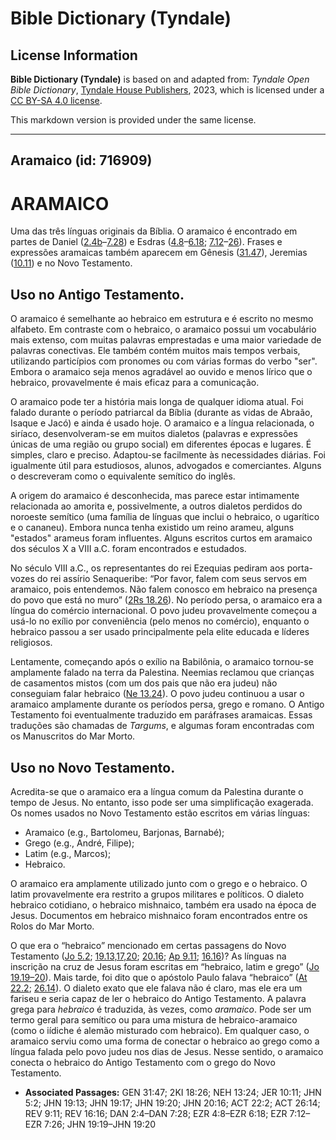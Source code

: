 # Bible Dictionary (Tyndale)

## License Information

**Bible Dictionary (Tyndale)** is based on and adapted from: _Tyndale Open Bible Dictionary_, [Tyndale House Publishers](https://tyndaleopenresources.com/), 2023, which is licensed under a [CC BY-SA 4.0 license](https://creativecommons.org/licenses/by-sa/4.0/legalcode.en).

This markdown version is provided under the same license.



--------------------------------

## Aramaico (id: 716909)

ARAMAICO
========

Uma das três línguas originais da Bíblia. O aramaico é encontrado em partes de Daniel ([2\.4b](https://ref.ly/Dan2:4-Dan7:28)–[7\.28](https://ref.ly/Dan2:4-Dan7:28)) e Esdras ([4\.8](https://ref.ly/Ezra4:8-Ezra6:18)–[6\.18](https://ref.ly/Ezra4:8-Ezra6:18); [7\.12](https://ref.ly/Ezra7:12-Ezra7:26)–[26](https://ref.ly/Ezra7:12-Ezra7:26)). Frases e expressões aramaicas também aparecem em Gênesis ([31\.47](https://ref.ly/Gen31:47)), Jeremias ([10\.11](https://ref.ly/Jer10:11)) e no Novo Testamento.

Uso no Antigo Testamento.
-------------------------

O aramaico é semelhante ao hebraico em estrutura e é escrito no mesmo alfabeto. Em contraste com o hebraico, o aramaico possui um vocabulário mais extenso, com muitas palavras emprestadas e uma maior variedade de palavras conectivas. Ele também contém muitos mais tempos verbais, utilizando particípios com pronomes ou com várias formas do verbo "ser". Embora o aramaico seja menos agradável ao ouvido e menos lírico que o hebraico, provavelmente é mais eficaz para a comunicação.

O aramaico pode ter a história mais longa de qualquer idioma atual. Foi falado durante o período patriarcal da Bíblia (durante as vidas de Abraão, Isaque e Jacó) e ainda é usado hoje. O aramaico e a língua relacionada, o siríaco, desenvolveram\-se em muitos dialetos (palavras e expressões únicas de uma região ou grupo social) em diferentes épocas e lugares. É simples, claro e preciso. Adaptou\-se facilmente às necessidades diárias. Foi igualmente útil para estudiosos, alunos, advogados e comerciantes. Alguns o descreveram como o equivalente semítico do inglês.

A origem do aramaico é desconhecida, mas parece estar intimamente relacionada ao amorita e, possivelmente, a outros dialetos perdidos do noroeste semítico (uma família de línguas que inclui o hebraico, o ugarítico e o cananeu). Embora nunca tenha existido um reino arameu, alguns "estados" arameus foram influentes. Alguns escritos curtos em aramaico dos séculos X a VIII a.C. foram encontrados e estudados.

No século VIII a.C., os representantes do rei Ezequias pediram aos porta\-vozes do rei assírio Senaqueribe: “Por favor, falem com seus servos em aramaico, pois entendemos. Não falem conosco em hebraico na presença do povo que está no muro” ([2Rs 18\.26](https://ref.ly/2Kgs18:26)). No período persa, o aramaico era a língua do comércio internacional. O povo judeu provavelmente começou a usá\-lo no exílio por conveniência (pelo menos no comércio), enquanto o hebraico passou a ser usado principalmente pela elite educada e líderes religiosos.

Lentamente, começando após o exílio na Babilônia, o aramaico tornou\-se amplamente falado na terra da Palestina. Neemias reclamou que crianças de casamentos mistos (com um dos pais que não era judeu) não conseguiam falar hebraico ([Ne 13\.24](https://ref.ly/Neh13:24)). O povo judeu continuou a usar o aramaico amplamente durante os períodos persa, grego e romano. O Antigo Testamento foi eventualmente traduzido em paráfrases aramaicas. Essas traduções são chamadas de *Targums*, e algumas foram encontradas com os Manuscritos do Mar Morto.

Uso no Novo Testamento.
-----------------------

Acredita\-se que o aramaico era a língua comum da Palestina durante o tempo de Jesus. No entanto, isso pode ser uma simplificação exagerada. Os nomes usados no Novo Testamento estão escritos em várias línguas:

* Aramaico (e.g., Bartolomeu, Barjonas, Barnabé);
* Grego (e.g., André, Filipe);
* Latim (e.g., Marcos);
* Hebraico.

O aramaico era amplamente utilizado junto com o grego e o hebraico. O latim provavelmente era restrito a grupos militares e políticos. O dialeto hebraico cotidiano, o hebraico mishnaico, também era usado na época de Jesus. Documentos em hebraico mishnaico foram encontrados entre os Rolos do Mar Morto.

O que era o “hebraico” mencionado em certas passagens do Novo Testamento ([Jo 5\.2](https://ref.ly/John5:2); [19\.13,17,20](https://ref.ly/John19:13,John19:17,John19:20); [20\.16](https://ref.ly/John20:16); [Ap 9\.11](https://ref.ly/Rev9:11); [16\.16](https://ref.ly/Rev16:16))? As línguas na inscrição na cruz de Jesus foram escritas em “hebraico, latim e grego” ([Jo 19\.19–20](https://ref.ly/John19:19-John19:20)). Mais tarde, foi dito que o apóstolo Paulo falava “hebraico” ([At 22\.2](https://ref.ly/Acts22:2); [26\.14](https://ref.ly/Acts26:14)). O dialeto exato que ele falava não é claro, mas ele era um fariseu e seria capaz de ler o hebraico do Antigo Testamento. A palavra grega para *hebraico* é traduzida, às vezes, como *aramaico*. Pode ser um termo geral para semítico ou para uma mistura de hebraico\-aramaico (como o iídiche é alemão misturado com hebraico). Em qualquer caso, o aramaico serviu como uma forma de conectar o hebraico ao grego como a língua falada pelo povo judeu nos dias de Jesus. Nesse sentido, o aramaico conecta o hebraico do Antigo Testamento com o grego do Novo Testamento.

* **Associated Passages:** GEN 31:47; 2KI 18:26; NEH 13:24; JER 10:11; JHN 5:2; JHN 19:13; JHN 19:17; JHN 19:20; JHN 20:16; ACT 22:2; ACT 26:14; REV 9:11; REV 16:16; DAN 2:4–DAN 7:28; EZR 4:8–EZR 6:18; EZR 7:12–EZR 7:26; JHN 19:19–JHN 19:20

